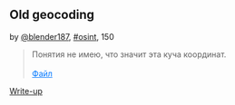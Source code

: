 ## Old geocoding
by [@blender187](https://t.me/blender187), [#osint](/README.md#osint), 150

> Понятия не имею, что значит эта куча координат.<br><br><a style="color:#0077FF" href="task.xlsx" download>Файл</a>


[Write-up](WRITEUP.md)